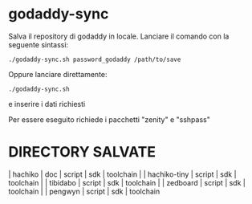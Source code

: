 godaddy-sync
============

Salva il repository di godaddy in locale.
Lanciare il comando con la seguente sintassi:

    ./godaddy-sync.sh password_godaddy /path/to/save

Oppure lanciare direttamente:

    ./godaddy-sync.sh

e inserire i dati richiesti

Per essere eseguito richiede i pacchetti "zenity" e "sshpass"

DIRECTORY SALVATE
=================

| hachiko
|    doc
|    script
|    sdk
|    toolchain
|
| hachiko-tiny
|    script
|    sdk
|    toolchain
|
| tibidabo
|    script
|    sdk
|    toolchain
|
| zedboard
|    script
|    sdk
|    toolchain
|
| pengwyn
|    script
|    sdk
|    toolchain

